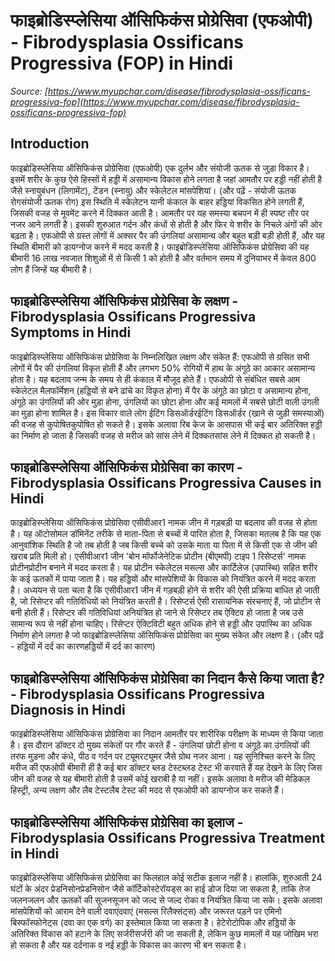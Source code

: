 # फाइब्रोडिस्प्लेसिया ऑसिफिकंस प्रोग्रेसिवा (एफओपी) - Fibrodysplasia Ossificans Progressiva (FOP) in Hindi
_Source: [https://www.myupchar.com/disease/fibrodysplasia-ossificans-progressiva-fop](https://www.myupchar.com/disease/fibrodysplasia-ossificans-progressiva-fop)_

## Introduction
फाइब्रोडिस्प्लेसिया ऑसिफिकंस प्रोग्रेसिवा (एफओपी) एक दुर्लभ और संयोजी ऊतक से जुड़ा विकार है। इसमें शरीर के कुछ ऐसे हिस्सों में हड्डी में असामान्य विकास होने लगता है जहां आमतौर पर हड्डी नहीं होती है जैसे स्नायुबंधन (लिगामेंट), टेंडन (स्नायु) और स्केलेटल मांसपेशियां।
(और पढ़ें - संयोजी ऊतक रोगसंयोजी ऊतक रोग)
इस स्थिति में स्केलेटन यानी कंकाल के बाहर हड्डियां विकसित होने लगती हैं, जिसकी वजह से मूवमेंट करने में दिक्कत आती है। आमतौर पर यह समस्या बचपन में ही स्पष्ट तौर पर नजर आने लगती है। इसकी शुरुआत गर्दन और कंधों से होती है और फिर ये शरीर के निचले अंगों की ओर बढ़ता है। एफओपी से ग्रस्त लोगों में अक्सर पैर की उंगलियां असामान्य और बहुत बड़ी बड़ी होती हैं, और यह स्थिति बीमारी को डायग्नोज करने में मदद करती है। फाइब्रोडिस्प्लेसिया ऑसिफिकंस प्रोग्रेसिवा की यह बीमारी 16 लाख नवजात शिशुओं में से किसी 1 को होती है और वर्तमान समय में दुनियाभर में केवल 800 लोग हैं जिन्हें यह बीमारी है।

## फाइब्रोडिस्प्लेसिया ऑसिफिकंस प्रोग्रेसिवा के लक्षण - Fibrodysplasia Ossificans Progressiva Symptoms in Hindi
फाइब्रोडिस्प्लेसिया ऑसिफिकंस प्रोग्रेसिवा के निम्नलिखित लक्षण और संकेत हैं:
एफओपी से ग्रसित सभी लोगों में पैर की उंगलियां विकृत होती हैं और लगभग 50% रोगियों में हाथ के अंगूठे का आकार असामान्य होता है। यह बदलाव जन्म के समय से ही कंकाल में मौजूद होते हैं। एफओपी से संबंधित सबसे आम स्केलेटल मैलफॉर्मेशन (हड्डियों से बने ढांचे का विकृत होना) में पैर के अंगूठे का छोटा व असामान्य होना, अंगूठे का उंगलियों की ओर मुड़ा होना, उंगलियों का छोटा होना और कई मामलों में सबसे छोटी वाली उंगली का मुड़ा होना शामिल है।
इस विकार वाले लोग ईटिंग डिसऑर्डरईटिंग डिसऑर्डर (खाने से जुड़ी समस्याओं) की वजह से कुपोषितकुपोषित हो सकते है। इसके अलावा रिब केज के आसपास भी कई बार अतिरिक्त हड्डी का निर्माण हो जाता है जिसकी वजह से मरीज को सांस लेने में दिक्कतसांस लेने में दिक्कत हो सकती है।

## फाइब्रोडिस्प्लेसिया ऑसिफिकंस प्रोग्रेसिवा का कारण - Fibrodysplasia Ossificans Progressiva Causes in Hindi
फाइब्रोडिस्प्लेसिया ऑसिफिकंस प्रोग्रेसिवा एसीवीआर1 नामक जीन में गड़बड़ी या बदलाव की वजह से होता है। यह ऑटोसोमल डॉमिनेंट तरीके से माता-पिता से बच्चों में पारित होता है, जिसका मतलब है कि यह एक आनुवांशिक स्थिति है जो तब होती है जब किसी बच्चे को उसके माता या पिता में से किसी एक से जीन की खराब प्रति मिली हो।
एसीवीआर1 जीन 'बोन मॉर्फोजेनेटिक प्रोटीन (बीएमपी) टाइप 1 रिसेप्टर्स' नामक प्रोटीनप्रोटीन बनाने में मदद करता है। यह प्रोटीन स्केलेटल मसल्स और कार्टिलेज (उपास्थि) सहित शरीर के कई ऊतकों में पाया जाता है। यह हड्डियों और मांसपेशियों के विकास को नियंत्रित करने में मदद करता है।
अध्ययन से पता चला है कि एसीवीआर1 जीन में गड़बड़ी होने से शरीर की ऐसी प्रक्रिया बाधित हो जाती है, जो रिसेप्टर की गतिविधियों को नियंत्रित करती है। रिसेप्टर्स ऐसी रासायनिक संरचनाएं हैं, जो प्रोटीन से बनी होती हैं।
रिसेप्टर की गतिविधियां अनियंत्रित हो जाने से रिसेप्टर तब ऐक्टिव हो जाता है जब उसे सामान्य रूप से नहीं होना चाहिए। रिसेप्टर ऐक्टिविटी बहुत अधिक होने से हड्डी और उपास्थि का अधिक निर्माण होने लगता है जो फाइब्रोडिस्प्लेसिया ऑसिफिकंस प्रोग्रेसिवा का मुख्य संकेत और लक्षण है।
(और पढ़ें - हड्डियों में दर्द का कारणहड्डियों में दर्द का कारण)

## फाइब्रोडिस्प्लेसिया ऑसिफिकंस प्रोग्रेसिवा का निदान कैसे किया जाता है? - Fibrodysplasia Ossificans Progressiva Diagnosis in Hindi
फाइब्रोडिस्प्लेसिया ऑसिफिकंस प्रोग्रेसिवा का निदान आमतौर पर शारीरिक परीक्षण के माध्यम से किया जाता है। इस दौरान डॉक्टर दो मुख्य संकेतों पर गौर करते हैं - उंगलियां छोटी होना व अंगूठे का उंगलियों की तरफ मुड़ना और कंधे, पीठ व गर्दन पर ट्यूमरट्यूमर जैसे ग्रोथ नजर आना। यह सुनिश्चित करने के लिए मरीज की एफओपी बीमारी ही है कई बार डॉक्टर ब्लड टेस्टब्लड टेस्ट भी करवाते हैं यह देखने के लिए जिस जीन की वजह से यह बीमारी होती है उसमें कोई खराबी है या नहीं। इसके अलावा वे मरीज की मेडिकल हिस्ट्री, अन्य लक्षण और लैब टेस्टलैब टेस्ट की मदद से एफओपी को डायग्नोज कर सकते हैं।

## फाइब्रोडिस्प्लेसिया ऑसिफिकंस प्रोग्रेसिवा का इलाज - Fibrodysplasia Ossificans Progressiva Treatment in Hindi
फाइब्रोडिस्प्लेसिया ऑसिफिकंस प्रोग्रेसिवा का फिलहाल कोई सटीक इलाज नहीं है। हालांकि, शुरुआती 24 घंटों के अंदर प्रेडनिसोनप्रेडनिसोन जैसे कॉर्टिकोस्टेरॉयड्स का हाई डोज दिया जा सकता है, ताकि तेज जलनजलन और ऊतकों की सूज​नसूज​न को जल्द से जल्द रोका व नियंत्रित किया जा सके। इसके अलावा मांसपेशियों को आराम देने वाली दवाएंदवाएं (मसल्स रिलैक्संट्स) और जरूरत पड़ने पर एमिनो बिस्फॉस्फोनेट्स (दवा का एक वर्ग) का इस्तेमाल किया जा सकता है। हेटेरोटोपिक और हड्डियों के अतिरिक्त विकास को हटाने के लिए सर्जरीसर्जरी की जा सकती है, लेकिन कुछ मामलों में यह जोखिम भरा हो सकता है और यह दर्दनाक व नई हड्डी के विकास का कारण भी बन सकता है।

